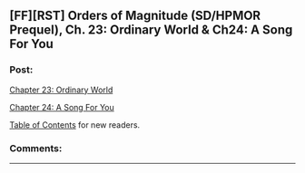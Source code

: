 ## [FF][RST] Orders of Magnitude (SD/HPMOR Prequel), Ch. 23: Ordinary World & Ch24: A Song For You

### Post:

[Chapter 23: Ordinary World](http://www.2pih.com/orders-of-magnitude/orders-of-magnitude-chapter-23/)

[Chapter 24: A Song For You](http://www.2pih.com/orders-of-magnitude/orders-of-magnitude-chapter-24-a-song-for-you/)

[Table of Contents](http://www.2pih.com/table-of-contents/) for new readers.

### Comments:

---

